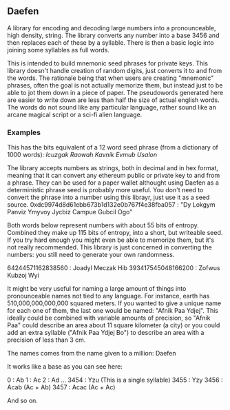Daefen
------

A library for encoding and decoding large numbers into a pronounceable, high density, string. The library converts any number into a base 3456 and then replaces each of these by a syllable. There is then a basic logic into joining some syllables as full words.  

This is intended to build mnemonic seed phrases for private keys. This library doesn't handle creation of random digits, just converts it to and from the words. The rationale being that when users are creating "mnemonic" phrases, often the goal is not actually memorize them, but instead just to be able to jot them down in a piece of paper. The pseudowords generated here are easier to write down are less than half the size of actual english words. The words do not sound like any particular language, rather sound like an arcane magical script or a sci-fi alien language.

### Examples

This has the bits equivalent of a 12 word seed phrase (from a dictionary of 1000 words):
*Icuzgak Raowah Kavnik Evmub Usalon*

The library accepts numbers as strings, both in decimal and in hex format, meaning that it can convert any ethereum public or private key to and from  a phrase. They can be used for a paper wallet althought using Daefen as a deterministic phrase seed is probably more useful. You don't need to convert the  phrase into a number using this librayr, just use it as a seed source.
0xdc9974d8d61ebb673b1d132e0b767f4e38fba057 : "Dy Lokgym Panviz Ymyvoy Jycbiz Campue Gubcil Ogo"

Both words below represent numbers with about 55 bits of entropy. Combined they make up 115 bits of entropy, into a short, but writeable seed. If you try hard enough you might even be able to memorize them, but it's not really recommended. This library is just concerned in converting the numbers: you still need to generate your own randomness.

64244571162838560 : Joadyl Meczak Hib
393417545048166200 : Zofwus Kubzoj Wyi

It might be very useful for naming a large amount of things into pronounceable names not tied to any language. For instance, earth has 510,000,000,000,000 squared meters. If you wanted to give a unique name for each one of them, the last one would be named: "Afnik Paa Ydjej". This ideally could be combined with variable amounts of precision, so "Afnik Paa" could describe an area about 11 square kilometer (a city) or you could add an extra syllable ("Afnik Paa Ydjej Bo") to describe an area with a precision of less than 3 cm. 

The names comes from the name given to a million: Daefen 

It works like a base as you can see here:

0 : Ab
1 : Ac
2 : Ad
...
3454 : Yzu (This is a single syllable)
3455 : Yzy
3456 : Acab (Ac + Ab)
3457 : Acac (Ac + Ac)

And so on.
